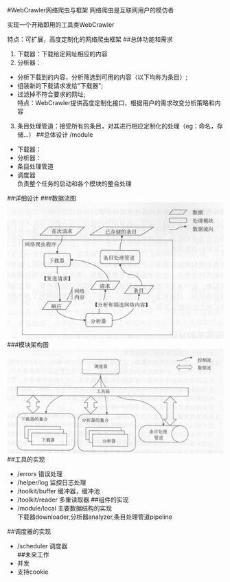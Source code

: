 #WebCrawler网络爬虫与框架
网络爬虫是互联网用户的模仿者

实现一个开箱即用的工具类WebCrawler

特点：可扩展，高度定制化的网络爬虫框架
##总体功能和需求
1. 下载器：下载给定网址相应的内容
2. 分析器：
- 分析下载到的内容，分析筛选到可用的内容（以下均称为条目）;<br/>
- 组装新的下载请求发给"下载器";<br/>
- 过滤掉不符合要求的网址;<br/>
特点：WebCrawler提供高度定制化接口，根据用户的需求改变分析策略和内容

3. 条目处理管道：接受所有的条目，对其进行相应定制化的处理（eg：命名，存储...）
##总体设计
/module
- 下载器：
- 分析器：
- 条目处理管道
- 调度器<br/>
负责整个任务的启动和各个模块的整合处理

##详细设计
###数据流图
![dataFlow](https://github.com/shaojintian/WebCrawler/blob/master/docs/dataFlow.png)<br/>
###模块架构图
![moduleArchi](https://github.com/shaojintian/WebCrawler/blob/master/docs/moduleArchi.png)
##工具的实现
- /errors 错误处理
- /helper/log   监控日志处理
- /toolkit/buffer 缓冲器，缓冲池
- /toolkit/reader 多重读取器
##组件的实现
- /module/local 主要数据结构的实现<br/>
下载器downloader,分析器analyzer,条目处理管道pipeline<br/>

##调度器的实现
- /scheduler 调度器  
##未来工作
- 并发
- 支持cookie

